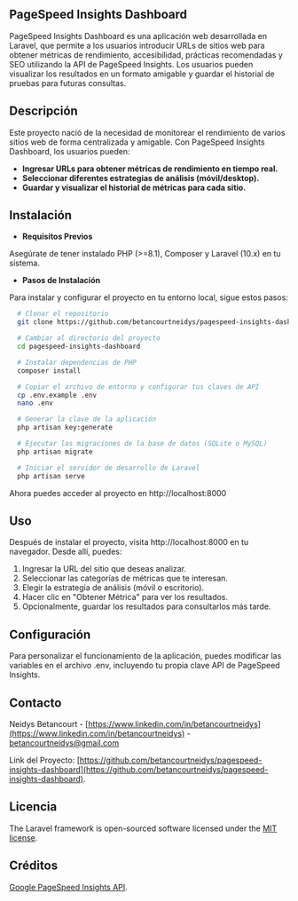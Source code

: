 ## PageSpeed Insights Dashboard

PageSpeed Insights Dashboard es una aplicación web desarrollada en Laravel, que permite a los usuarios introducir URLs de sitios web para obtener métricas de rendimiento, accesibilidad, prácticas recomendadas y SEO utilizando la API de PageSpeed Insights. Los usuarios pueden visualizar los resultados en un formato amigable y guardar el historial de pruebas para futuras consultas.

## Descripción

Este proyecto nació de la necesidad de monitorear el rendimiento de varios sitios web de forma centralizada y amigable. Con PageSpeed Insights Dashboard, los usuarios pueden:

- **Ingresar URLs para obtener métricas de rendimiento en tiempo real.**
- **Seleccionar diferentes estrategias de análisis (móvil/desktop).**
- **Guardar y visualizar el historial de métricas para cada sitio.**

## Instalación

- **Requisitos Previos**

Asegúrate de tener instalado PHP (>=8.1), Composer y Laravel (10.x) en tu sistema.

- **Pasos de Instalación**

Para instalar y configurar el proyecto en tu entorno local, sigue estos pasos:

```sh
  # Clonar el repositorio
  git clone https://github.com/betancourtneidys/pagespeed-insights-dashboard.git

  # Cambiar al directorio del proyecto
  cd pagespeed-insights-dashboard

  # Instalar dependencias de PHP
  composer install

  # Copiar el archivo de entorno y configurar tus claves de API
  cp .env.example .env
  nano .env

  # Generar la clave de la aplicación
  php artisan key:generate

  # Ejecutar las migraciones de la base de datos (SQLite o MySQL)
  php artisan migrate

  # Iniciar el servidor de desarrollo de Laravel
  php artisan serve
```
Ahora puedes acceder al proyecto en http://localhost:8000

## Uso

Después de instalar el proyecto, visita http://localhost:8000 en tu navegador. Desde allí, puedes:

1. Ingresar la URL del sitio que deseas analizar.
2. Seleccionar las categorías de métricas que te interesan.
3. Elegir la estrategia de análisis (móvil o escritorio).
4. Hacer clic en "Obtener Métrica" para ver los resultados.
5. Opcionalmente, guardar los resultados para consultarlos más tarde.

## Configuración

Para personalizar el funcionamiento de la aplicación, puedes modificar las variables en el archivo .env, incluyendo tu propia clave API de PageSpeed Insights.

## Contacto

Neidys Betancourt - [https://www.linkedin.com/in/betancourtneidys](https://www.linkedin.com/in/betancourtneidys) - betancourtneidys@gmail.com

Link del Proyecto: [https://github.com/betancourtneidys/pagespeed-insights-dashboard](https://github.com/betancourtneidys/pagespeed-insights-dashboard).

## Licencia

The Laravel framework is open-sourced software licensed under the [MIT license](https://opensource.org/licenses/MIT).

## Créditos

[Google PageSpeed Insights API](https://developers.google.com/speed/docs/insights/rest?hl=es-419).